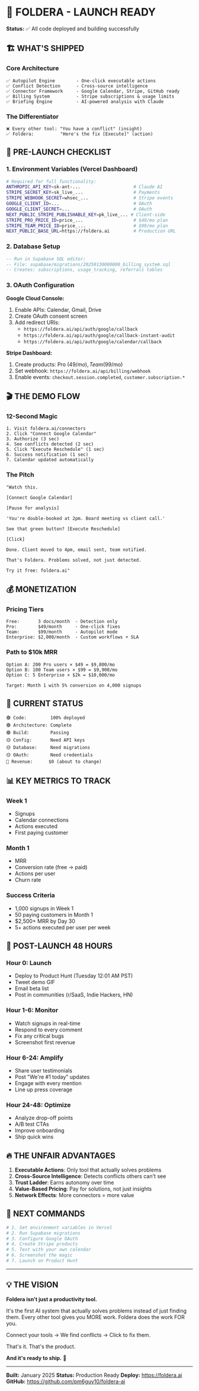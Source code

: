 # 🚀 FOLDERA - LAUNCH READY

**Status:** ✅ All code deployed and building successfully

## 🏗️ WHAT'S SHIPPED

### **Core Architecture**
```
✅ Autopilot Engine        - One-click executable actions
✅ Conflict Detection      - Cross-source intelligence
✅ Connector Framework     - Google Calendar, Stripe, GitHub ready
✅ Billing System          - Stripe subscriptions & usage limits
✅ Briefing Engine         - AI-powered analysis with Claude
```

### **The Differentiator**
```
❌ Every other tool: "You have a conflict" (insight)
✅ Foldera:          "Here's the fix [Execute]" (action)
```

## 🎯 PRE-LAUNCH CHECKLIST

### **1. Environment Variables** (Vercel Dashboard)
```bash
# Required for full functionality:
ANTHROPIC_API_KEY=sk-ant-...                    # Claude AI
STRIPE_SECRET_KEY=sk_live_...                   # Payments
STRIPE_WEBHOOK_SECRET=whsec_...                 # Stripe events
GOOGLE_CLIENT_ID=...                            # OAuth
GOOGLE_CLIENT_SECRET=...                        # OAuth
NEXT_PUBLIC_STRIPE_PUBLISHABLE_KEY=pk_live_... # Client-side
STRIPE_PRO_PRICE_ID=price_...                   # $49/mo plan
STRIPE_TEAM_PRICE_ID=price_...                  # $99/mo plan
NEXT_PUBLIC_BASE_URL=https://foldera.ai         # Production URL
```

### **2. Database Setup**
```sql
-- Run in Supabase SQL editor:
-- File: supabase/migrations/20250130000000_billing_system.sql
-- Creates: subscriptions, usage_tracking, referrals tables
```

### **3. OAuth Configuration**

**Google Cloud Console:**
1. Enable APIs: Calendar, Gmail, Drive
2. Create OAuth consent screen
3. Add redirect URIs:
   - `https://foldera.ai/api/auth/google/callback`
   - `https://foldera.ai/api/auth/google/callback-instant-audit`
   - `https://foldera.ai/api/auth/google/calendar/callback`

**Stripe Dashboard:**
1. Create products: Pro ($49/mo), Team ($99/mo)
2. Set webhook: `https://foldera.ai/api/billing/webhook`
3. Enable events: `checkout.session.completed`, `customer.subscription.*`

## 🎬 THE DEMO FLOW

### **12-Second Magic**
```
1. Visit foldera.ai/connectors
2. Click "Connect Google Calendar"
3. Authorize (3 sec)
4. See conflicts detected (2 sec)
5. Click "Execute Reschedule" (1 sec)
6. Success notification (1 sec)
7. Calendar updated automatically
```

### **The Pitch**
```
"Watch this.

[Connect Google Calendar]

[Pause for analysis]

'You're double-booked at 2pm. Board meeting vs client call.'

See that green button? [Execute Reschedule]

[Click]

Done. Client moved to 4pm, email sent, team notified.

That's Foldera. Problems solved, not just detected.

Try it free: foldera.ai"
```

## 💰 MONETIZATION

### **Pricing Tiers**
```
Free:       3 docs/month  - Detection only
Pro:        $49/month     - One-click fixes
Team:       $99/month     - Autopilot mode
Enterprise: $2,000/month  - Custom workflows + SLA
```

### **Path to $10k MRR**
```
Option A: 200 Pro users × $49 = $9,800/mo
Option B: 100 Team users × $99 = $9,900/mo
Option C: 5 Enterprise × $2k = $10,000/mo

Target: Month 1 with 5% conversion on 4,000 signups
```

## 🚦 CURRENT STATUS

```
🟢 Code:         100% deployed
🟢 Architecture: Complete
🟢 Build:        Passing
🟡 Config:       Need API keys
🟡 Database:     Need migrations
🟡 OAuth:        Need credentials
🔴 Revenue:      $0 (about to change)
```

## 📊 KEY METRICS TO TRACK

### **Week 1**
- Signups
- Calendar connections
- Actions executed
- First paying customer

### **Month 1**
- MRR
- Conversion rate (free → paid)
- Actions per user
- Churn rate

### **Success Criteria**
- 1,000 signups in Week 1
- 50 paying customers in Month 1
- $2,500+ MRR by Day 30
- 5+ actions executed per user per week

## 🎯 POST-LAUNCH 48 HOURS

### **Hour 0: Launch**
- Deploy to Product Hunt (Tuesday 12:01 AM PST)
- Tweet demo GIF
- Email beta list
- Post in communities (r/SaaS, Indie Hackers, HN)

### **Hour 1-6: Monitor**
- Watch signups in real-time
- Respond to every comment
- Fix any critical bugs
- Screenshot first revenue

### **Hour 6-24: Amplify**
- Share user testimonials
- Post "We're #1 today" updates
- Engage with every mention
- Line up press coverage

### **Hour 24-48: Optimize**
- Analyze drop-off points
- A/B test CTAs
- Improve onboarding
- Ship quick wins

## 🔥 THE UNFAIR ADVANTAGES

1. **Executable Actions**: Only tool that actually solves problems
2. **Cross-Source Intelligence**: Detects conflicts others can't see
3. **Trust Ladder**: Earns autonomy over time
4. **Value-Based Pricing**: Pay for solutions, not just insights
5. **Network Effects**: More connectors = more value

## 🚀 NEXT COMMANDS

```bash
# 1. Set environment variables in Vercel
# 2. Run Supabase migrations
# 3. Configure Google OAuth
# 4. Create Stripe products
# 5. Test with your own calendar
# 6. Screenshot the magic
# 7. Launch on Product Hunt
```

---

## 💡 THE VISION

**Foldera isn't just a productivity tool.**

It's the first AI system that actually solves problems instead of just finding them. Every other tool gives you MORE work. Foldera does the work FOR you.

Connect your tools → We find conflicts → Click to fix them.

That's it. That's the product.

**And it's ready to ship.** 🚀

---

**Built:** January 2025
**Status:** Production Ready
**Deploy:** https://foldera.ai
**GitHub:** https://github.com/pm6guy10/foldera-ai
